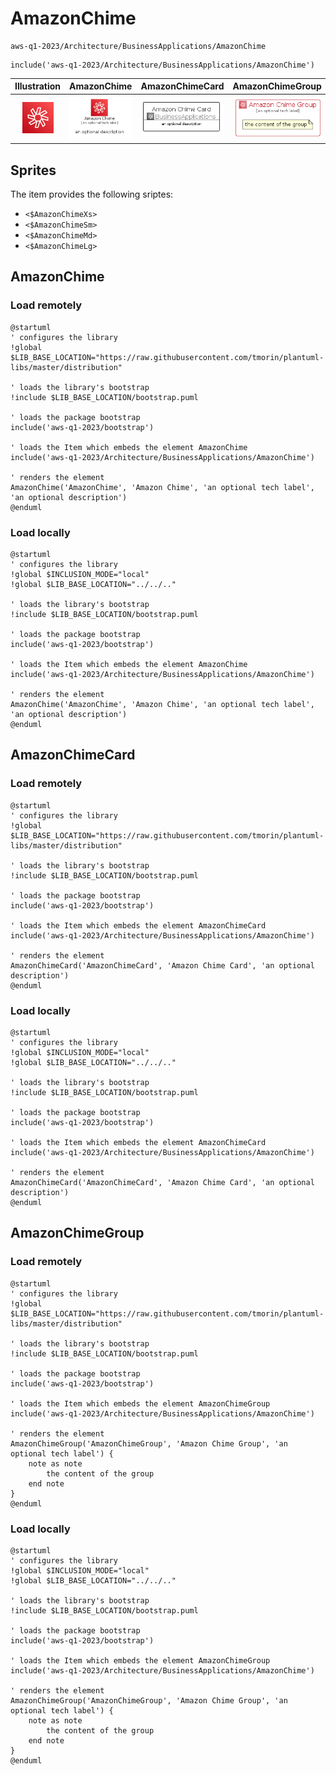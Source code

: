 # AmazonChime


```text
aws-q1-2023/Architecture/BusinessApplications/AmazonChime
```

```text
include('aws-q1-2023/Architecture/BusinessApplications/AmazonChime')
```



| Illustration | AmazonChime | AmazonChimeCard | AmazonChimeGroup |
| :---: | :---: | :---: | :---: |
| ![illustration for Illustration](../../../aws-q1-2023/Architecture/BusinessApplications/AmazonChime.png) | ![illustration for AmazonChime](../../../aws-q1-2023/Architecture/BusinessApplications/AmazonChime.Local.png) | ![illustration for AmazonChimeCard](../../../aws-q1-2023/Architecture/BusinessApplications/AmazonChimeCard.Local.png) | ![illustration for AmazonChimeGroup](../../../aws-q1-2023/Architecture/BusinessApplications/AmazonChimeGroup.Local.png) |



## Sprites
The item provides the following sriptes:

- `<$AmazonChimeXs>`
- `<$AmazonChimeSm>`
- `<$AmazonChimeMd>`
- `<$AmazonChimeLg>`





## AmazonChime

### Load remotely
```plantuml
@startuml
' configures the library
!global $LIB_BASE_LOCATION="https://raw.githubusercontent.com/tmorin/plantuml-libs/master/distribution"

' loads the library's bootstrap
!include $LIB_BASE_LOCATION/bootstrap.puml

' loads the package bootstrap
include('aws-q1-2023/bootstrap')

' loads the Item which embeds the element AmazonChime
include('aws-q1-2023/Architecture/BusinessApplications/AmazonChime')

' renders the element
AmazonChime('AmazonChime', 'Amazon Chime', 'an optional tech label', 'an optional description')
@enduml
```

### Load locally
```plantuml
@startuml
' configures the library
!global $INCLUSION_MODE="local"
!global $LIB_BASE_LOCATION="../../.."

' loads the library's bootstrap
!include $LIB_BASE_LOCATION/bootstrap.puml

' loads the package bootstrap
include('aws-q1-2023/bootstrap')

' loads the Item which embeds the element AmazonChime
include('aws-q1-2023/Architecture/BusinessApplications/AmazonChime')

' renders the element
AmazonChime('AmazonChime', 'Amazon Chime', 'an optional tech label', 'an optional description')
@enduml
```

## AmazonChimeCard

### Load remotely
```plantuml
@startuml
' configures the library
!global $LIB_BASE_LOCATION="https://raw.githubusercontent.com/tmorin/plantuml-libs/master/distribution"

' loads the library's bootstrap
!include $LIB_BASE_LOCATION/bootstrap.puml

' loads the package bootstrap
include('aws-q1-2023/bootstrap')

' loads the Item which embeds the element AmazonChimeCard
include('aws-q1-2023/Architecture/BusinessApplications/AmazonChime')

' renders the element
AmazonChimeCard('AmazonChimeCard', 'Amazon Chime Card', 'an optional description')
@enduml
```

### Load locally
```plantuml
@startuml
' configures the library
!global $INCLUSION_MODE="local"
!global $LIB_BASE_LOCATION="../../.."

' loads the library's bootstrap
!include $LIB_BASE_LOCATION/bootstrap.puml

' loads the package bootstrap
include('aws-q1-2023/bootstrap')

' loads the Item which embeds the element AmazonChimeCard
include('aws-q1-2023/Architecture/BusinessApplications/AmazonChime')

' renders the element
AmazonChimeCard('AmazonChimeCard', 'Amazon Chime Card', 'an optional description')
@enduml
```

## AmazonChimeGroup

### Load remotely
```plantuml
@startuml
' configures the library
!global $LIB_BASE_LOCATION="https://raw.githubusercontent.com/tmorin/plantuml-libs/master/distribution"

' loads the library's bootstrap
!include $LIB_BASE_LOCATION/bootstrap.puml

' loads the package bootstrap
include('aws-q1-2023/bootstrap')

' loads the Item which embeds the element AmazonChimeGroup
include('aws-q1-2023/Architecture/BusinessApplications/AmazonChime')

' renders the element
AmazonChimeGroup('AmazonChimeGroup', 'Amazon Chime Group', 'an optional tech label') {
    note as note
        the content of the group
    end note
}
@enduml
```

### Load locally
```plantuml
@startuml
' configures the library
!global $INCLUSION_MODE="local"
!global $LIB_BASE_LOCATION="../../.."

' loads the library's bootstrap
!include $LIB_BASE_LOCATION/bootstrap.puml

' loads the package bootstrap
include('aws-q1-2023/bootstrap')

' loads the Item which embeds the element AmazonChimeGroup
include('aws-q1-2023/Architecture/BusinessApplications/AmazonChime')

' renders the element
AmazonChimeGroup('AmazonChimeGroup', 'Amazon Chime Group', 'an optional tech label') {
    note as note
        the content of the group
    end note
}
@enduml
```

